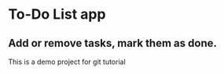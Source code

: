 # To-Do List app
## Add or remove tasks, mark them as done.
This is a demo project for git tutorial
